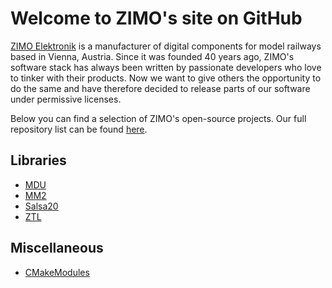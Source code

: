 # Welcome to ZIMO's site on GitHub

[ZIMO Elektronik](http://zimo.at) is a manufacturer of digital components for model railways based in Vienna, Austria. Since it was founded 40 years ago, ZIMO's software stack has always been written by passionate developers who love to tinker with their products. Now we want to give others the opportunity to do the same and have therefore decided to release parts of our software under permissive licenses.

Below you can find a selection of ZIMO's open-source projects. Our full repository list can be found [here](https://github.com/orgs/ZIMO-Elektronik/repositories).

## Libraries
- [MDU](https://github.com/ZIMO-Elektronik/MDU)
- [MM2](https://github.com/ZIMO-Elektronik/MM2)
- [Salsa20](https://github.com/ZIMO-Elektronik/Salsa20)
- [ZTL](https://github.com/ZIMO-Elektronik/ZTL)

## Miscellaneous
- [CMakeModules](https://github.com/ZIMO-Elektronik/CMakeModules)